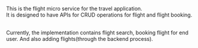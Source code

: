 This is the flight micro service for the travel application.<br> 
It is designed to have APIs for CRUD operations for flight and flight booking.<br><br>

Currently, the implementation contains flight search, booking flight for end user. And also adding flights(through the backend process).
